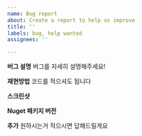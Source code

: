 ```yaml
---
name: Bug report
about: Create a report to help us improve
title: ''
labels: bug, help wanted
assignees: ''

---
```


**버그 설명**
버그를 자세히 설명해주세요!

**재현방법**
코드를 적으셔도 됩니다


**스크린샷**


**Nuget 패키지 버전**


**추가**
원하시는거 적으시면 답해드릴게요
